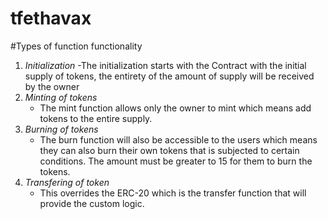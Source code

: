 # tfethavax

#Types of function functionality

1. *Initialization*
   -The initialization starts with the Contract with the initial supply of tokens, the entirety of the amount of supply will be received by the owner
2. *Minting of tokens*
    - The mint function allows only the owner to mint which means add tokens to the entire supply.
3. *Burning of tokens*
    - The burn function will also be accessible to the users which means they can also burn their own tokens that is subjected to certain conditions. The amount must be greater to 15 for them to burn the tokens.
4. *Transfering of token*
    - This overrides the ERC-20 which is the transfer function that will provide the custom logic.
